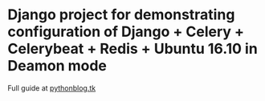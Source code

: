 # Django project for demonstrating configuration of Django + Celery + Celerybeat + Redis + Ubuntu 16.10 in Deamon mode
Full guide at [pythonblog.tk](https://www.pythonblog.tk/post/how-to-install-celery-and-celerybeat-in-daemon-mo)
